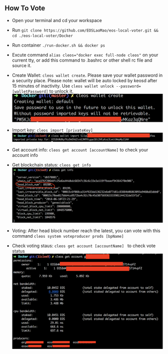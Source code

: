 ## How To Vote
* Open your terminal and cd your workspace

* Run `git clone https://github.com/EOSLaoMao/eos-local-voter.git && cd ./eos-local-voter/Docker`

* Run container `./run-docker.sh && docker ps`

* Excute command `alias cleos="docker exec full-node cleos"` on your current tty, or add this command to .bashrc or other shell rc file and source it.

* Create Wallet: `cleos wallet create`. Please save your wallet password in a security place. Please note: wallet will be auto locked by keosd after 15 minutes of inactivity. Use `cleos wallet unlock --password=[walletPassword]` to unlock it.
![Optional Text](./Docker/images/00-createwallet.png)

* Import key: `cleos import [privateKey]`
![Optional Text](./Docker/images/01-importkey.png)

* Get account info: `cleos get account [accountName]` to check your account info 

* Get blockchain status: `cleos get info` 
![Optional Text](./Docker/images/02-getchaininfo.png)
 
* Voting: After head block number reach the latest, you can vote with this command `cleos system voteproducer prods [bpName]`

* Check voting staus: `cleos get account [accountName] ` to check vote status
![Optional Text](./Docker/images/03-votinginfo.png)
